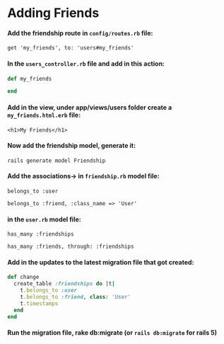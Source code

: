 # Adding Friends

#### Add the friendship route in `config/routes.rb` file:

`get 'my_friends', to: 'users#my_friends'`

#### In the `users_controller.rb` file and add in this action:

```ruby
def my_friends

end
```

#### Add in the view, under app/views/users folder create a `my_friends.html.erb` file:

`<h1>My Friends</h1>`

#### Now add the friendship model, generate it:

`rails generate model Friendship`

#### Add the associations-&gt; in `friendship.rb` model file:

`belongs_to :user` 

`belongs_to :friend, :class_name => 'User'`

#### in the `user.rb` model file:

`has_many :friendships` 

`has_many :friends, through: :friendships`

#### Add in the updates to the latest migration file that got created:

```ruby
def change
  create_table :friendships do |t|
    t.belongs_to :user
    t.belongs_to :friend, class: 'User'
    t.timestamps
  end
end
```

#### Run the migration file, rake db:migrate \(or `rails db:migrate` for rails 5\)

